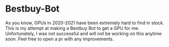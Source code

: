 # Bestbuy-Bot
As you know, GPUs in 2020-2021 have been extremely hard to find in stock. This is my attempt at making a Bestbuy Bot to get a GPU for me. Unfortunately, I was not successful and will not be working on this anytime soon. Feel free to open a pr with any improvements.
